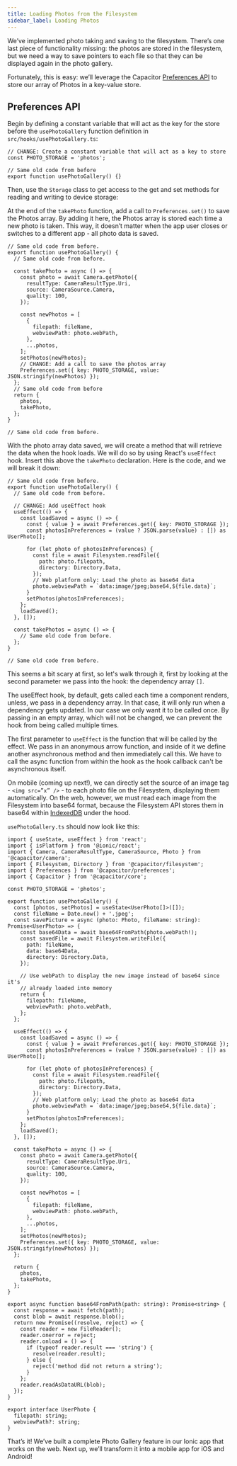 ```yaml
---
title: Loading Photos from the Filesystem
sidebar_label: Loading Photos
---
```


<head>
  <title>Loading Photos from the Filesystem Using A Key-Value Store</title>
  <meta
    name="description"
    content="We’ve implemented photo taking and saving to the filesystem, now learn how Ionic leverages Capacitor Preferences API for loading our photos in a key-value store."
  />
</head>

We’ve implemented photo taking and saving to the filesystem. There’s one last piece of functionality missing: the photos are stored in the filesystem, but we need a way to save pointers to each file so that they can be displayed again in the photo gallery.

Fortunately, this is easy: we’ll leverage the Capacitor [Preferences API](https://capacitorjs.com/docs/apis/preferences) to store our array of Photos in a key-value store.

## Preferences API

Begin by defining a constant variable that will act as the key for the store before the `usePhotoGallery` function definition in `src/hooks/usePhotoGallery.ts`:

```tsx
// CHANGE: Create a constant variable that will act as a key to store
const PHOTO_STORAGE = 'photos';

// Same old code from before
export function usePhotoGallery() {}
```

Then, use the `Storage` class to get access to the get and set methods for reading and writing to device storage:

At the end of the `takePhoto` function, add a call to `Preferences.set()` to save the Photos array. By adding it here, the Photos array is stored each time a new photo is taken. This way, it doesn’t matter when the app user closes or switches to a different app - all photo data is saved.

```tsx
// Same old code from before.
export function usePhotoGallery() {
  // Same old code from before.

  const takePhoto = async () => {
    const photo = await Camera.getPhoto({
      resultType: CameraResultType.Uri,
      source: CameraSource.Camera,
      quality: 100,
    });

    const newPhotos = [
      {
        filepath: fileName,
        webviewPath: photo.webPath,
      },
      ...photos,
    ];
    setPhotos(newPhotos);
    // CHANGE: Add a call to save the photos array
    Preferences.set({ key: PHOTO_STORAGE, value: JSON.stringify(newPhotos) });
  };
  // Same old code from before
  return {
    photos,
    takePhoto,
  };
}

// Same old code from before.
```

With the photo array data saved, we will create a method that will retrieve the data when the hook loads. We will do so by using React's `useEffect` hook. Insert this above the `takePhoto` declaration. Here is the code, and we will break it down:

```tsx
// Same old code from before.
export function usePhotoGallery() {
  // Same old code from before.

  // CHANGE: Add useEffect hook
  useEffect(() => {
    const loadSaved = async () => {
      const { value } = await Preferences.get({ key: PHOTO_STORAGE });
      const photosInPreferences = (value ? JSON.parse(value) : []) as UserPhoto[];

      for (let photo of photosInPreferences) {
        const file = await Filesystem.readFile({
          path: photo.filepath,
          directory: Directory.Data,
        });
        // Web platform only: Load the photo as base64 data
        photo.webviewPath = `data:image/jpeg;base64,${file.data}`;
      }
      setPhotos(photosInPreferences);
    };
    loadSaved();
  }, []);

  const takePhotos = async () => {
    // Same old code from before.
  };
}

// Same old code from before.
```

This seems a bit scary at first, so let's walk through it, first by looking at the second parameter we pass into the hook: the dependency array `[]`.

The useEffect hook, by default, gets called each time a component renders, unless, we pass in a dependency array. In that case, it will only run when a dependency gets updated. In our case we only want it to be called once. By passing in an empty array, which will not be changed, we can prevent the hook from being called multiple times.

The first parameter to `useEffect` is the function that will be called by the effect. We pass in an anonymous arrow function, and inside of it we define another asynchronous method and then immediately call this. We have to call the async function from within the hook as the hook callback can't be asynchronous itself.

On mobile (coming up next!), we can directly set the source of an image tag - `<img src=”x” />` - to each photo file on the Filesystem, displaying them automatically. On the web, however, we must read each image from the Filesystem into base64 format, because the Filesystem API stores them in base64 within [IndexedDB](https://developer.mozilla.org/en-US/docs/Web/API/IndexedDB_API) under the hood.

`usePhotoGallery.ts` should now look like this:

```tsx
import { useState, useEffect } from 'react';
import { isPlatform } from '@ionic/react';
import { Camera, CameraResultType, CameraSource, Photo } from '@capacitor/camera';
import { Filesystem, Directory } from '@capacitor/filesystem';
import { Preferences } from '@capacitor/preferences';
import { Capacitor } from '@capacitor/core';

const PHOTO_STORAGE = 'photos';

export function usePhotoGallery() {
  const [photos, setPhotos] = useState<UserPhoto[]>([]);
  const fileName = Date.now() + '.jpeg';
  const savePicture = async (photo: Photo, fileName: string): Promise<UserPhoto> => {
    const base64Data = await base64FromPath(photo.webPath!);
    const savedFile = await Filesystem.writeFile({
      path: fileName,
      data: base64Data,
      directory: Directory.Data,
    });

    // Use webPath to display the new image instead of base64 since it's
    // already loaded into memory
    return {
      filepath: fileName,
      webviewPath: photo.webPath,
    };
  };

  useEffect(() => {
    const loadSaved = async () => {
      const { value } = await Preferences.get({ key: PHOTO_STORAGE });
      const photosInPreferences = (value ? JSON.parse(value) : []) as UserPhoto[];

      for (let photo of photosInPreferences) {
        const file = await Filesystem.readFile({
          path: photo.filepath,
          directory: Directory.Data,
        });
        // Web platform only: Load the photo as base64 data
        photo.webviewPath = `data:image/jpeg;base64,${file.data}`;
      }
      setPhotos(photosInPreferences);
    };
    loadSaved();
  }, []);

  const takePhoto = async () => {
    const photo = await Camera.getPhoto({
      resultType: CameraResultType.Uri,
      source: CameraSource.Camera,
      quality: 100,
    });

    const newPhotos = [
      {
        filepath: fileName,
        webviewPath: photo.webPath,
      },
      ...photos,
    ];
    setPhotos(newPhotos);
    Preferences.set({ key: PHOTO_STORAGE, value: JSON.stringify(newPhotos) });
  };

  return {
    photos,
    takePhoto,
  };
}

export async function base64FromPath(path: string): Promise<string> {
  const response = await fetch(path);
  const blob = await response.blob();
  return new Promise((resolve, reject) => {
    const reader = new FileReader();
    reader.onerror = reject;
    reader.onload = () => {
      if (typeof reader.result === 'string') {
        resolve(reader.result);
      } else {
        reject('method did not return a string');
      }
    };
    reader.readAsDataURL(blob);
  });
}

export interface UserPhoto {
  filepath: string;
  webviewPath?: string;
}
```

That’s it! We’ve built a complete Photo Gallery feature in our Ionic app that works on the web. Next up, we’ll transform it into a mobile app for iOS and Android!
